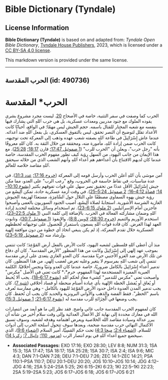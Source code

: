# Bible Dictionary (Tyndale)

## License Information

**Bible Dictionary (Tyndale)** is based on and adapted from: _Tyndale Open Bible Dictionary_, [Tyndale House Publishers](https://tyndaleopenresources.com/), 2023, which is licensed under a [CC BY-SA 4.0 license](https://creativecommons.org/licenses/by-sa/4.0/legalcode.en).

This markdown version is provided under the same license.



--------------------------------

## الحرب المقدسة (id: 490736)

الحرب\* المقدسة
===============

الحرب كما وصفت في سفر التثنية، خاصة في الأصحاح [20](https://ref.ly/Deut20:1-Deut20:20). ليست مجرد مشروع بشري يقوده الملوك مع جنود مدربين ومعدات عسكرية، بل هي حرب ٱللهِ التي يشارك فيها بنفسه مع شعبه المختار للقتال باسمه. حجم الجيش ليس مهمًا؛ في الواقع، أحيانًا كانت الأعداد تقلل لتوضيح أن النصر تحقق، ليس بالتفوق العسكري، بل بفعل ٱللهِ ضد أعدائه. عندما عاش إِسْرَائِيلَ في طاعة ٱللهِ بصفته شعب عهده وذهب إلى المعركة تحت توجيهه، كانت الحرب ضمن إرادة ٱللهِ، مأمورة منه، ومحققة من خلال الثقة به. كان ٱللهِ معروفًا بأنه "رجل حرب"، ويعلن أن "الحرب للرب" ([1 صموئيل 17:47؛](https://ref.ly/1Sam17:47) قارن [18:17؛](https://ref.ly/1Sam18:17) [25:28](https://ref.ly/1Sam25:28)). مع هذا الإيمان من جانب اليهود، من السهل رؤية كيف تطور مفهوم الحرب المقدسة، خاصة عندما كان لديهم الاقتناع بأن أعداءهم هم أعداء ٱللهِ وأنهم الشعب الذي من خلاله سيحقق ٱللهِ مقاصد خلاصه للعالم.

آمن موسَى بأن ٱللهِ أعلن الحرب وأرسل قومه إلى المعركة ([خروج 17:16؛](https://ref.ly/Exod17:16) [عدد 31:3](https://ref.ly/Num31:3)). في عدة مناسبات، في نقاط حاسمة في الحروب، وقع "رعب الرب" على العدو، مما مكن جيش إِسْرَائِيلَ الأقل عددًا من تحقيق نصر سهل على قوات تفوقهم بكثير ([يشوع 10:10–14؛](https://ref.ly/Josh10:10-Josh10:14) [قضاة 4:12–16؛](https://ref.ly/Judg4:12-Judg4:16) [2 صموئيل 5:24–25](https://ref.ly/2Sam5:24-2Sam5:25)). في وقت أزمة عسكرية حادة، تمكن أَلِيشَع من رؤية جيش يهوه السماوي مصطفًا على التلال حول ٱلسَّامِرَةِ، مستعدًا لهزيمة الجيوش الغازية الشرسة الأشورية. استجابةً لصلاة أَلِيشَع، أصيب الجنود السوريون بالعمى وأصبحوا عاجزين أمام الإسرائيليين ([2 ملوك 6:15–23](https://ref.ly/2Kgs6:15-2Kgs6:23)). تم استخدام وسائل مختلفة لتحديد إرادة ٱللهِ وضمان مشاركته الفعالة في الحرب. بالإضافة إلى كلمة النبي ([1 ملوك 22:5–23](https://ref.ly/1Kgs22:5-1Kgs22:23))، استخدم الأوريم والتميم ([خروج 28:30؛](https://ref.ly/Exod28:30) [لاويين 8:8](https://ref.ly/Lev8:8))، والإِيفودَ ([1 صموئيل 30:7](https://ref.ly/1Sam30:7))، وتابوت العهد لهذا الغرض. كان قادة قوات ٱللهِ يسعون باستمرار للحصول على توجيهاته لخططهم العسكرية خلال تقدم المعركة، إذ لم يكن ينبغي اتخاذ أي خطوة من دون موافقة إلهية وإرشاد منه ([2 صموئيل 5:19–23](https://ref.ly/2Sam5:19-2Sam5:23)).

منذ أن أعطى ٱللهِ فلسطين لشعبه اليهود، كانت الأرض بالفعل أرض المَوْعِدَ؛ كانت تنتمي بموجب عهد إلهي إلى إِسْرَائِيلَ وكانت من هذا المنظور "الأرض المقدسة". كان أي دفاع عن تلك الأرض ضد الغزو الأجنبي حربًا مقدسة. كان العدو الغازي يتعدى على أرض مقدسة تنتمي إلى شعب ٱللهِ بمرسوم لا يتغير وعليه تعرض لغضب إلهي. من هذا المنظور، كان تدمير أعداء إِسْرَائِيلَ بالكامل ضروريًا، خاصة عندما كان العدو وثنيًا ونجس أخلاقيًا. الكلمة العبرية المميزة المستخدمة لهذا المفهوم، حرم*،* كانت تعني في الأصل "مكرس" وأصبحت تعني "مكرس للتدمير" كشيء معادٍ لحكم ٱللهِ ([يشوع 6:17–18](https://ref.ly/Josh6:17-Josh6:18)). يجب ألا يُحبط أو يُعاق أو يُفشل الخطة الإلهية بأي عبادة أصنام منحطة أو فساد أخلاقي ([تثنية 7](https://ref.ly/Deut7:1-Deut7:26)). كان يجب تدمير المدن العدوة داخل حدود الأرض المَوْعِدَ لليهود بالكامل \- وهي ممارسة تُعرف باسم "الحظر". فقط الفضة والذهب والأواني البرونزية والحديد كان يجب أن تُحفظ. كان يجب وضعها في ٱلْخِزَانَةِ للرب مقدسة له ([يشوع 6:17–21؛](https://ref.ly/Josh6:17-Josh6:21) [1 صموئيل 15:3](https://ref.ly/1Sam15:3)).

كان لمفهوم الحرب المقدسة جانب غائي واضح. فقد نظر إلى ما هو أبعد من انتصارات الله في معارك محددة إلى نهاية كل الأعمال العدائية وإلى وقت سلام أخير من شأنه أن يبرر عدالة وسيادة مقاصد الله الخلاصية ويعرض اهتمامه وهدفه لشعبه. وسوف تسبق الاكتمال النهائي حرب مقدسة ضخمة، وبعدها سوف تتحول أسلحة الحرب إلى أدوات للسلام. ([إشعياء 2:4؛](https://ref.ly/Isa2:4) [ميخا 4:3](https://ref.ly/Mic4:3)) تحت حكم المَسِيَّا، أمير السلام ([إشعياء 9:6](https://ref.ly/Isa9:6))، الذي سيخضع جميع أعداء ٱللهِ في يوم انتصار الرب ([مزمور 110؛](https://ref.ly/Ps110:1-Ps110:7) [دانيال 7؛](https://ref.ly/Dan7:1-Dan7:28) [زكريا 14](https://ref.ly/Zech14:1-Zech14:21)).

* **Associated Passages:** EXO 17:16; EXO 28:30; LEV 8:8; NUM 31:3; 1SA 15:3; 1SA 17:47; 1SA 18:17; 1SA 25:28; 1SA 30:7; ISA 2:4; ISA 9:6; MIC 4:3; DAN 7:1–DAN 7:28; DEU 7:1–DEU 7:26; ZEC 14:1–ZEC 14:21; PSA 110:1–PSA 110:7; DEU 20:1–DEU 20:20; JOS 10:10–JOS 10:14; JDG 4:12–JDG 4:16; 2SA 5:24–2SA 5:25; 2KI 6:15–2KI 6:23; 1KI 22:5–1KI 22:23; 2SA 5:19–2SA 5:23; JOS 6:17–JOS 6:18; JOS 6:17–JOS 6:21

